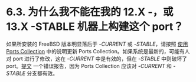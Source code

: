 # 6.3. 为什么我不能在我的 12.X -，或 13.X -STABLE 机器上构建这个 port？

如果所安装的 FreeBSD 版本明显落后于 *-CURRENT* 或 *-STABLE*，请按照 [使用 Ports Collection](https://docs.freebsd.org/en/books/handbook/#ports-using) 中的说明更新 Ports Collection。如果系统是最新的，可能有人对 port 进行了修改，这在 *-CURRENT* 中是有效的，但在 *-STABLE* 中则破坏了 port。[提交](https://bugs.freebsd.org/submit/) 一个错误报告，因为 Ports Collection 应该对 *-CURRENT* 和 *-STABLE* 分支都有效。
